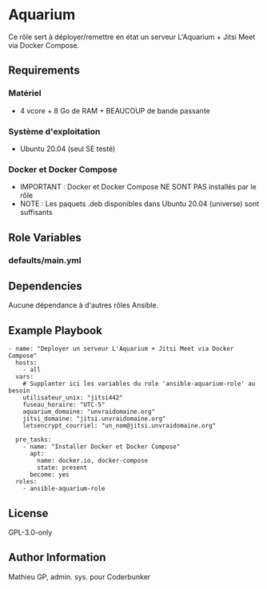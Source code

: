 Aquarium
=========

Ce rôle sert à déployer/remettre en état un serveur L'Aquarium + Jitsi Meet via Docker Compose.

Requirements
------------

### Matériel
* 4 vcore + 8 Go de RAM + BEAUCOUP de bande passante

### Système d'exploitation
* Ubuntu 20.04 (seul SE testé)

### Docker et Docker Compose
* IMPORTANT : Docker et Docker Compose NE SONT PAS installés par le rôle
* NOTE : Les paquets .deb disponibles dans Ubuntu 20.04 (universe) sont suffisants

Role Variables
--------------

### defaults/main.yml

Dependencies
------------

Aucune dépendance à d'autres rôles Ansible.

Example Playbook
----------------

```
- name: "Deployer un serveur L'Aquarium + Jitsi Meet via Docker Compose"
  hosts: 
    - all
  vars:
    # Supplanter ici les variables du role 'ansible-aquarium-role' au besoin
    utilisateur_unix: "jitsi442"
    fuseau_horaire: "UTC-5"
    aquarium_domaine: "unvraidomaine.org"
    jitsi_domaine: "jitsi.unvraidomaine.org"
    letsencrypt_courriel: "un_nom@jitsi.unvraidomaine.org"

  pre_tasks:
    - name: "Installer Docker et Docker Compose"
      apt:
        name: docker.io, docker-compose
        state: present
      become: yes
  roles:
    - ansible-aquarium-role
```

License
-------

GPL-3.0-only

Author Information
------------------

Mathieu GP, admin. sys. pour Coderbunker
